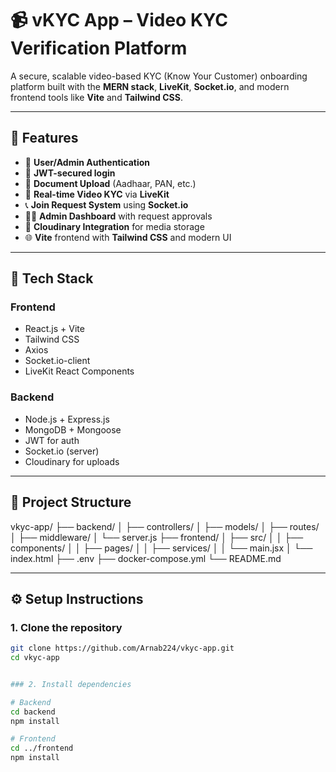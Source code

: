 # 📹 vKYC App – Video KYC Verification Platform

A secure, scalable video-based KYC (Know Your Customer) onboarding platform built with the **MERN stack**, **LiveKit**, **Socket.io**, and modern frontend tools like **Vite** and **Tailwind CSS**.

---

## 🚀 Features

- 👥 **User/Admin Authentication**
- 🔐 **JWT-secured login**
- 📁 **Document Upload** (Aadhaar, PAN, etc.)
- 🎥 **Real-time Video KYC** via **LiveKit**
- 📞 **Join Request System** using **Socket.io**
- 👨‍💼 **Admin Dashboard** with request approvals
- 📂 **Cloudinary Integration** for media storage
- 🌐 **Vite** frontend with **Tailwind CSS** and modern UI

---

## 🧱 Tech Stack

### Frontend
- React.js + Vite
- Tailwind CSS
- Axios
- Socket.io-client
- LiveKit React Components

### Backend
- Node.js + Express.js
- MongoDB + Mongoose
- JWT for auth
- Socket.io (server)
- Cloudinary for uploads

---

## 📁 Project Structure
vkyc-app/
├── backend/
│   ├── controllers/
│   ├── models/
│   ├── routes/
│   ├── middleware/
│   └── server.js
├── frontend/
│   ├── src/
│   │   ├── components/
│   │   ├── pages/
│   │   ├── services/
│   │   └── main.jsx
│   └── index.html
├── .env
├── docker-compose.yml
└── README.md


---

## ⚙️ Setup Instructions


### 1. Clone the repository

```bash
git clone https://github.com/Arnab224/vkyc-app.git
cd vkyc-app


### 2. Install dependencies

# Backend
cd backend
npm install

# Frontend
cd ../frontend
npm install